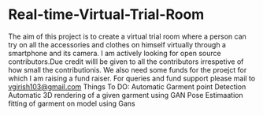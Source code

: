 # Real-time-Virtual-Trial-Room
The aim of this project is to create a virtual trial room where a person can try on all the accessories and clothes on himself virtually through a smartphone and its camera. I am actively looking for  open source contributors.Due credit willl be given to all the contributors irrespetive of how small the contributionis. We also need some funds for the proejct for which I am raising a fund raiser. For queries and fund support please mail to vgirish103@gmail.com
Things To DO:
Automatic Garment point Detection
Automatic 3D rendering of a given garment using GAN
Pose Estimaation
fitting of garment on model using Gans
